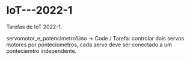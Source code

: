 # IoT---2022-1
Tarefas de IoT 2022-1.


servomotor_e_potencimetro1.ino -> Code / Tarefa: controlar dois servos motores por ponteciometros, cada servo deve ser conectado a um ponteciemtro independente.
